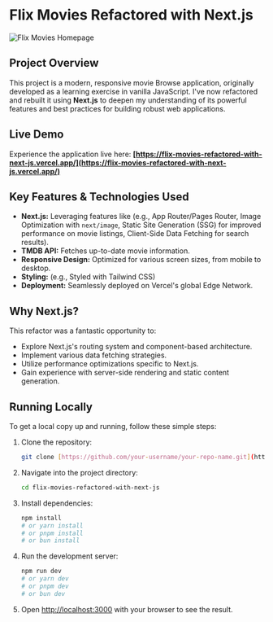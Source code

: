 # Flix Movies Refactored with Next.js
                                                
![Flix Movies Homepage](https://github.com/user-attachments/assets/87a06fa2-fe95-4a0a-829c-830efa0c7bd2)


## Project Overview

This project is a modern, responsive movie Browse application, originally developed as a learning exercise in vanilla JavaScript. I've now refactored and rebuilt it using **Next.js** to deepen my understanding of its powerful features and best practices for building robust web applications.

## Live Demo

Experience the application live here:
**[https://flix-movies-refactored-with-next-js.vercel.app/](https://flix-movies-refactored-with-next-js.vercel.app/)**

## Key Features & Technologies Used

* **Next.js:** Leveraging features like (e.g., App Router/Pages Router, Image Optimization with `next/image`, Static Site Generation (SSG) for improved performance on movie listings, Client-Side Data Fetching for search results).
* **TMDB API:** Fetches up-to-date movie information.
* **Responsive Design:** Optimized for various screen sizes, from mobile to desktop.
* **Styling:** (e.g., Styled with Tailwind CSS)
* **Deployment:** Seamlessly deployed on Vercel's global Edge Network.

## Why Next.js?

This refactor was a fantastic opportunity to:
* Explore Next.js's routing system and component-based architecture.
* Implement various data fetching strategies.
* Utilize performance optimizations specific to Next.js.
* Gain experience with server-side rendering and static content generation.

## Running Locally

To get a local copy up and running, follow these simple steps:

1.  Clone the repository:
    ```bash
    git clone [https://github.com/your-username/your-repo-name.git](https://github.com/your-username/your-repo-name.git)
    ```
2.  Navigate into the project directory:
    ```bash
    cd flix-movies-refactored-with-next-js
    ```
3.  Install dependencies:
    ```bash
    npm install
    # or yarn install
    # or pnpm install
    # or bun install
    ```
4.  Run the development server:
    ```bash
    npm run dev
    # or yarn dev
    # or pnpm dev
    # or bun dev
    ```
5.  Open [http://localhost:3000](http://localhost:3000) with your browser to see the result.
